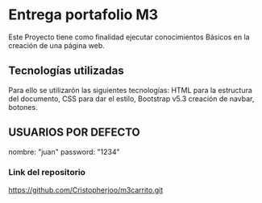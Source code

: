 # Entrega portafolio M3

Este Proyecto tiene como finalidad ejecutar conocimientos Básicos en la creación de una página web.


## Tecnologías utilizadas

Para ello se utilizarón las siguientes tecnologías: HTML para  la estructura del documento, 
CSS para dar el estilo, Bootstrap v5.3 creación de navbar, botones.

## USUARIOS POR DEFECTO

nombre: "juan"
password: "1234"
        

### Link del repositorio

https://github.com/Cristopherjoo/m3carrito.git






